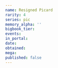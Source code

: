 ```yaml
---
name: Resigned Picard
rarity: 4
series: pic
memory_alpha: ''
bigbook_tier:
events:
in_portal:
date:
obtained:
mega:
published: false
---
```

